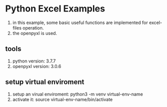 # Python Excel Examples
1. in this example, some basic useful functions are implemented for excel-files operation. 
1. the openpyxl is used.  

## tools 
1. python version: 3.7.7
1. openpyxl version: 3.0.6
## setup virtual enviroment
1. setup an virual enviroment: python3 -m venv virtual-env-name
1. activate it: source  virtual-env-name/bin/activate

 
